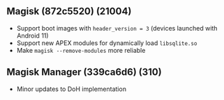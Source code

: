 ## Magisk (872c5520) (21004)
- Support boot images with `header_version = 3` (devices launched with Android 11)
- Support new APEX modules for dynamically load `libsqlite.so`
- Make `magisk --remove-modules` more reliable

## Magisk Manager (339ca6d6) (310)
- Minor updates to DoH implementation
